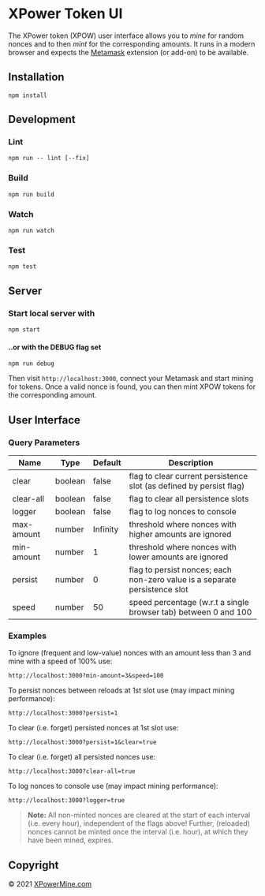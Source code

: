 # XPower Token UI

The XPower token (XPOW) user interface allows you to *mine* for random nonces and to then *mint* for the corresponding amounts. It runs in a modern browser and expects the [Metamask] extension (or add-on) to be available.

[Metamask]: https://metamask.io/

## Installation

```shell
npm install
```

## Development

### Lint

```shell
npm run -- lint [--fix]
```

### Build

```shell
npm run build
```

### Watch

```shell
npm run watch
```

### Test

```shell
npm test
```

## Server

### Start local server with

```shell
npm start
```

#### ..or with the DEBUG flag set

```shell
npm run debug
```

Then visit `http://localhost:3000`, connect your Metamask and start mining for tokens. Once a valid nonce is found, you can then mint XPOW tokens for the corresponding amount.

## User Interface

### Query Parameters

Name | Type | Default | Description
-----|------|---------|------------
clear | boolean | false | flag to clear current persistence slot (as defined by persist flag)
clear-all | boolean | false | flag to clear all persistence slots
logger | boolean | false | flag to log nonces to console
max-amount | number | Infinity | threshold where nonces with higher amounts are ignored
min-amount | number | 1 | threshold where nonces with lower amounts are ignored
persist | number | 0 | flag to persist nonces; each non-zero value is a separate persistence slot
speed | number | 50 | speed percentage (w.r.t a single browser tab) between 0 and 100

### Examples

To ignore (frequent and low-value) nonces with an amount less than 3 and mine with a speed of 100% use:

```
http://localhost:3000?min-amount=3&speed=100
```

To persist nonces between reloads at 1st slot use (may impact mining performance):

```
http://localhost:3000?persist=1
```

To clear (i.e. forget) persisted nonces at 1st slot use:

```
http://localhost:3000?persist=1&clear=true
```

To clear (i.e. forget) all persisted nonces use:

```
http://localhost:3000?clear-all=true
```

To log nonces to console use (may impact mining performance):

```
http://localhost:3000?logger=true
```

> **Note:** All non-minted nonces are cleared at the start of each interval (i.e. every hour), independent of the flags above! Further, (reloaded) nonces cannot be minted once the interval (i.e. hour), at which they have been mined, expires.

## Copyright

 © 2021 [XPowerMine.com](https://www.xpowermine.com)
